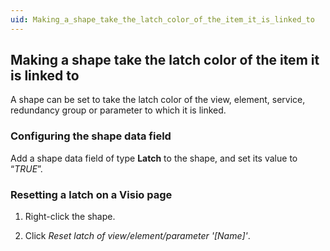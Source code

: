```yaml
---
uid: Making_a_shape_take_the_latch_color_of_the_item_it_is_linked_to
---
```


## Making a shape take the latch color of the item it is linked to

A shape can be set to take the latch color of the view, element, service, redundancy group or parameter to which it is linked.

### Configuring the shape data field

Add a shape data field of type **Latch** to the shape, and set its value to “*TRUE*”.

### Resetting a latch on a Visio page

1. Right-click the shape.

2. Click *Reset latch of view/element/parameter '\[Name\]'*.
